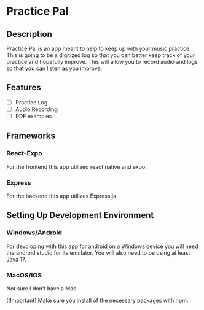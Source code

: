 # Practice Pal

## Description
Practice Pal is an app meant to help to keep up with your music practice. This is going to be a digitized log so that you can better keep track of your practice and hopefully improve. This will allow you to record audio and logs so that you can listen as you improve.

## Features

- [ ] Practice Log
- [ ] Audio Recording
- [ ] PDF examples

## Frameworks

### React-Expo

For the frontend this app utilized react native and expo.

### Express

For the backend this app utilizes Express.js

## Setting Up Development Environment

### Windows/Android

For devoloping with this app for android on a Windows device you will need the android studio for its emulator. You will also need to be using at least Java 17.

### MacOS/IOS

Not sure I don't have a Mac.

[!Important]
Make sure you install of the necessary packages with npm.